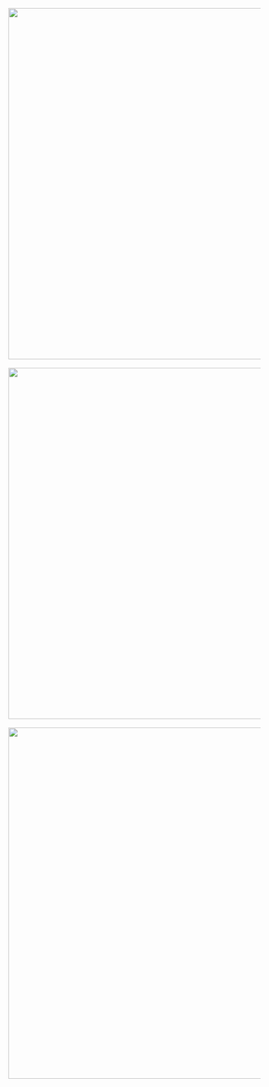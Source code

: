 <p align="center">

</p>

<div align="center">
<img src="https://user-images.githubusercontent.com/87316285/146696314-e8ff3366-a2b0-49ba-86af-9b12e2f7cd95.png" width="700px" />
</div>
<br/>
<div align="center">
<img src="https://user-images.githubusercontent.com/87316285/146696336-d0752314-c836-49ed-b357-708667a84a3e.png" width="700px" />
</div>
<br/>
<div align="center">
<img src="https://user-images.githubusercontent.com/87316285/146696415-838ccbd2-2dc6-415e-be7e-4d1c68de1a02.png" width="700px" />
</div>
<br/>
